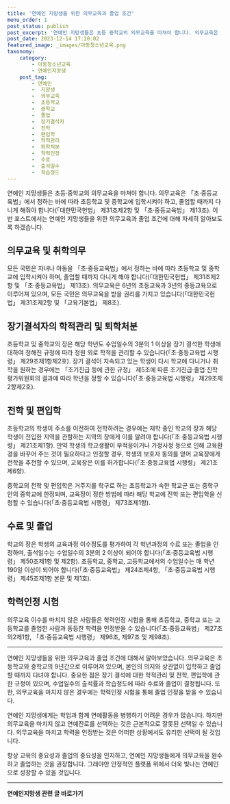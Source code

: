 ```yaml
---
title: '연예인 지망생을 위한 의무교육과 졸업 조건'
menu_order: 1
post_status: publish
post_excerpt: '연예인 지망생들은 초등 중학교의 의무교육을 마쳐야 합니다. 의무교육은  초 중등교육법 에서 정하는 바에 따라 초등학교 및 중학교에 입학시켜야 하고, 졸업할 때까지 다니게 해줘야 합니다  대한민국헌법  제31조제2항 및  초 중등교육법  제13조 . 이번 포스트에서는 연예인 지망생들을 위한 의무교육과 졸업 조건에 대해 자세히 알아보도록 하겠습니다.'
post_date: 2023-12-14 17:20:02
featured_image: _images/아동청소년교육.png
taxonomy:
    category:
        - 아동청소년교육
        - 연예인지망생
    post_tag:
        - 연예인
        -  지망생
        -  의무교육
        -  초등학교
        -  중학교
        -  졸업
        -  장기결석자
        -  전학
        -  편입학
        -  학적관리
        -  퇴학처분
        -  학력인정
        -  수료
        -  출석일수
        -  학습정도
---
```



연예인 지망생들은 초등‧중학교의 의무교육을 마쳐야 합니다. 의무교육은 「초·중등교육법」에서 정하는 바에 따라 초등학교 및 중학교에 입학시켜야 하고, 졸업할 때까지 다니게 해줘야 합니다(「대한민국헌법」 제31조제2항 및 「초·중등교육법」 제13조). 이번 포스트에서는 연예인 지망생들을 위한 의무교육과 졸업 조건에 대해 자세히 알아보도록 하겠습니다.

## 의무교육 및 취학의무

모든 국민은 자녀나 아동을 「초·중등교육법」에서 정하는 바에 따라 초등학교 및 중학교에 입학시켜야 하며, 졸업할 때까지 다니게 해야 합니다(「대한민국헌법」 제31조제2항 및 「초·중등교육법」 제13조). 의무교육은 6년의 초등교육과 3년의 중등교육으로 이루어져 있으며, 모든 국민은 의무교육을 받을 권리를 가지고 있습니다(「대한민국헌법」 제31조제2항 및 「교육기본법」 제8조).

## 장기결석자의 학적관리 및 퇴학처분

초등학교 및 중학교의 장은 해당 학년도 수업일수의 3분의 1 이상을 장기 결석한 학생에 대하여 정해진 규정에 따라 정원 외로 학적을 관리할 수 있습니다(「초·중등교육법 시행령」 제29조제1항제2호). 장기 결석이 지속되고 있는 학생이 다시 학교에 다니거나 취학을 원하는 경우에는 「조기진급 등에 관한 규정」 제5조에 따른 조기진급·졸업·진학 평가위원회의 결과에 따라 학년을 정할 수 있습니다(「초·중등교육법 시행령」 제29조제2항제2호).

## 전학 및 편입학

초등학교의 학생이 주소를 이전하여 전학하려는 경우에는 재학 중인 학교의 장과 해당 학생이 전입한 지역을 관할하는 지역의 장에게 이를 알려야 합니다(「초·중등교육법 시행령」 제21조제1항). 만약 학생의 학교생활이 부적응이거나 가정사정 등으로 인해 교육환경을 바꾸어 주는 것이 필요하다고 인정할 경우, 학생의 보호자 동의를 얻어 교육장에게 전학을 추천할 수 있으며, 교육장은 이를 허가합니다(「초·중등교육법 시행령」 제21조제6항).

중학교의 전학 및 편입학은 거주지를 학구로 하는 초등학교가 속한 학교군 또는 중학구안의 중학교에 한정되며, 교육장이 정한 방법에 따라 해당 학교에 전학 또는 편입학을 신청할 수 있습니다(「초·중등교육법 시행령」 제73조제1항).

## 수료 및 졸업

학교의 장은 학생의 교육과정 이수정도를 평가하여 각 학년과정의 수료 또는 졸업을 인정하며, 출석일수는 수업일수의 3분의 2 이상이 되어야 합니다(「초·중등교육법 시행령」 제50조제1항 및 제2항). 초등학교, 중학교, 고등학교에서의 수업일수는 매 학년 190일 이상이 되어야 합니다(「초·중등교육법」 제24조제4항, 「초·중등교육법 시행령」 제45조제1항 본문 및 제1호).

## 학력인정 시험

의무교육 이수를 마치지 않은 사람들은 학력인정 시험을 통해 초등학교, 중학교 또는 고등학교를 졸업한 사람과 동등한 학력을 인정받을 수 있습니다(「초·중등교육법」 제27조의2제1항, 「초·중등교육법 시행령」 제96조, 제97조 및 제98조).

---
연예인 지망생들을 위한 의무교육과 졸업 조건에 대해서 알아보았습니다. 의무교육은 초등학교와 중학교의 9년간으로 이루어져 있으며, 본인의 의지와 상관없이 입학하고 졸업할 때까지 다녀야 합니다. 중요한 점은 장기 결석에 대한 학적관리 및 전학, 편입학에 관한 규정이 있으며, 수업일수의 출석률과 학습정도에 따라 수료와 졸업이 결정됩니다. 또한, 의무교육을 마치지 않은 경우에는 학력인정 시험을 통해 졸업 인정을 받을 수 있습니다.

연예인 지망생에게는 학업과 함께 연예활동을 병행하기 어려운 경우가 많습니다. 하지만 의무교육을 마치지 않고 연예진로를 선택하는 것은 근본적으로 잘못된 선택일 수 있습니다. 의무교육을 마치고 학력을 인정받는 것은 어떠한 상황에서도 유리한 선택이 될 것입니다.

항상 교육의 중요성과 졸업의 중요성을 인지하고, 연예인 지망생들에게 의무교육을 완수하고 졸업하는 것을 권장합니다. 그래야만 안정적인 플랫폼 위에서 더욱 빛나는 연예인으로 성장할 수 있을 것입니다.
<!-- wp:separator -->
<hr class="wp-block-separator has-alpha-channel-opacity"/>
<!-- /wp:separator -->

<!-- wp:group {"backgroundColor":"base","layout":{"type":"constrained"}} -->
<div class="wp-block-group has-base-background-color has-background"><!-- wp:paragraph {"align":"center","fontSize":"medium"} -->
<p class="has-text-align-center has-large-font-size"><strong>연예인지망생 관련 글 바로가기</strong></p>
<!-- /wp:paragraph -->


<!-- wp:latest-posts
{"categories":[{"id":30902,"count":19,"description":"","link":"https://uknowlaw.com/category/%ec%97%b0%ec%98%88%ec%9d%b8%ec%a7%80%eb%a7%9d%ec%83%9d/","name":"연예인지망생","slug":"연예인지망생","taxonomy":"category","parent":0,"meta":[],"_links":{"self":[{"href":"https://uknowlaw.com/wp-json/wp/v2/categories/30902"}],"collection":[{"href":"https://uknowlaw.com/wp-json/wp/v2/categories"}],"about":[{"href":"https://uknowlaw.com/wp-json/wp/v2/taxonomies/category"}],"wp:post_type":[{"href":"https://uknowlaw.com/wp-json/wp/v2/posts?categories=30902"}],"curies":[{"name":"wp","href":"https://api.w.org/{rel}","templated":true}]}}],"postsToShow":100,"excerptLength":28,"postLayout":"grid","columns":2,"featuredImageAlign":"left","featuredImageSizeSlug":"large","fontSize":"small"} /--></div>
<!-- /wp:group -->